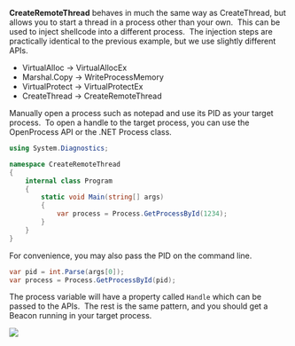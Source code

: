 **CreateRemoteThread** behaves in much the same way as CreateThread, but allows you to start a thread in a process other than your own.  This can be used to inject shellcode into a different process.  The injection steps are practically identical to the previous example, but we use slightly different APIs.

-   VirtualAlloc -> VirtualAllocEx
-   Marshal.Copy -> WriteProcessMemory
-   VirtualProtect -> VirtualProtectEx
-   CreateThread -> CreateRemoteThread

Manually open a process such as notepad and use its PID as your target process.  To open a handle to the target process, you can use the OpenProcess API or the .NET Process class.

```csharp
using System.Diagnostics;

namespace CreateRemoteThread
{
    internal class Program
    {
        static void Main(string[] args)
        {
            var process = Process.GetProcessById(1234);
        }
    }
}
```

  

For convenience, you may also pass the PID on the command line.

```csharp
var pid = int.Parse(args[0]);
var process = Process.GetProcessById(pid);
```

  

The process variable will have a property called `Handle` which can be passed to the APIs.  The rest is the same pattern, and you should get a Beacon running in your target process.

  

![](https://rto2-assets.s3.eu-west-2.amazonaws.com/process-injection/createremotethread/beacon.png)